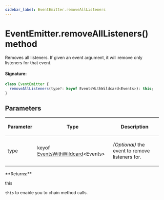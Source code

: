 ```yaml
---
sidebar_label: EventEmitter.removeAllListeners
---
```


# EventEmitter.removeAllListeners() method

Removes all listeners. If given an event argument, it will remove only listeners for that event.

#### Signature:

```typescript
class EventEmitter {
  removeAllListeners(type?: keyof EventsWithWildcard<Events>): this;
}
```

## Parameters

<table><thead><tr><th>

Parameter

</th><th>

Type

</th><th>

Description

</th></tr></thead>
<tbody><tr><td>

type

</td><td>

keyof [EventsWithWildcard](./puppeteer.eventswithwildcard.md)&lt;Events&gt;

</td><td>

_(Optional)_ the event to remove listeners for.

</td></tr>
</tbody></table>
**Returns:**

this

`this` to enable you to chain method calls.
